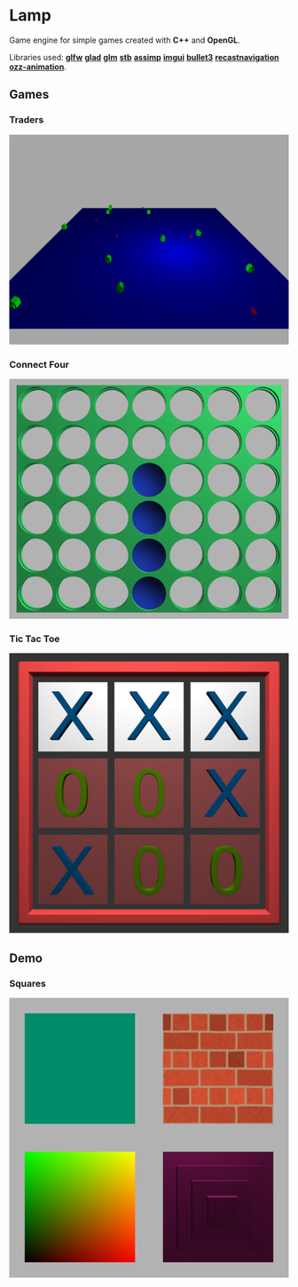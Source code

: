 # Lamp

Game engine for simple games created with **C++** and **OpenGL**.

Libraries used: **[glfw](https://github.com/glfw/glfw)**
                **[glad](https://github.com/Dav1dde/glad)**
                **[glm](https://github.com/g-truc/glm)**
                **[stb](https://github.com/nothings/stb)**
                **[assimp](https://github.com/assimp/assimp)**
                **[imgui](https://github.com/ocornut/imgui)**
                **[bullet3](https://github.com/bulletphysics/bullet3)**
                **[recastnavigation](https://github.com/recastnavigation/recastnavigation)**
                **[ozz-animation](https://github.com/guillaumeblanc/ozz-animation)**.
                
## Games

### Traders
![ScreenShot](images/traders.png)

### Connect Four
![ScreenShot](images/connect-four.png)

### Tic Tac Toe
![ScreenShot](images/tic-tac-toe.png)

## Demo

### Squares
![ScreenShot](images/squares.png)

